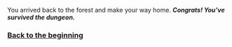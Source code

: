 You arrived back to the forest and make your way home. **_Congrats! You've survived the dungeon._**

### [Back to the beginning](../beginning.md)